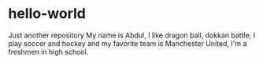# hello-world
Just another repository
My name is Abdul, I like dragon ball, dokkan battle, I play soccer and hockey and my favorite team is Manchester United, I'm a freshmen in high school.
